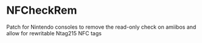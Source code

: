 # NFCheckRem
Patch for Nintendo consoles to remove the read-only check on amiibos and allow for rewritable Ntag215 NFC tags
